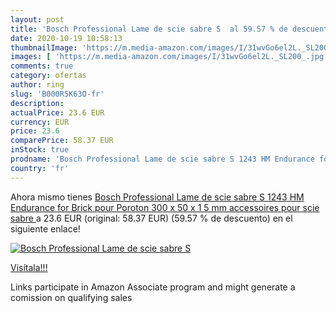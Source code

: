 ```yaml
---
layout: post
title: 'Bosch Professional Lame de scie sabre S  al 59.57 % de descuento'
date: 2020-10-19 10:58:13
thumbnailImage: 'https://m.media-amazon.com/images/I/31wvGo6el2L._SL200_.jpg'
images: [ 'https://m.media-amazon.com/images/I/31wvGo6el2L._SL200_.jpg' ]
comments: true
category: ofertas
author: ring
slug: 'B000R5K63O-fr'
description:
actualPrice: 23.6 EUR
currency: EUR
price: 23.6
comparePrice: 58.37 EUR
inStock: true
prodname: 'Bosch Professional Lame de scie sabre S 1243 HM Endurance for Brick  pour Poroton  300 x 50 x 1 5 mm  accessoires pour scie sabre '
country: 'fr'
---
```


Ahora mismo tienes [Bosch Professional Lame de scie sabre S 1243 HM Endurance for Brick  pour Poroton  300 x 50 x 1 5 mm  accessoires pour scie sabre ](https://www.amazon.fr/dp/B000R5K63O/?tag=tolees0d-21) a 23.6 EUR (original: 58.37 EUR) (59.57 %  de descuento) en el siguiente enlace!

[![Bosch Professional Lame de scie sabre S ](https://m.media-amazon.com/images/I/31wvGo6el2L._SL200_.jpg)](https://www.amazon.fr/dp/B000R5K63O/?tag=tolees0d-21)

[Visítala!!!](https://www.amazon.fr/dp/B000R5K63O/?tag=tolees0d-21)

Links participate in Amazon Associate program and might generate a comission on qualifying sales

